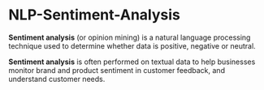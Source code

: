 # NLP-Sentiment-Analysis

**Sentiment analysis** (or opinion mining) is a natural language processing technique used to determine whether data is positive, negative or neutral.

**Sentiment analysis** is often performed on textual data to help businesses monitor brand and product sentiment in customer feedback, and understand customer needs.
